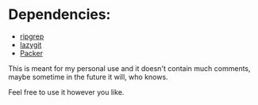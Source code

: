 # Dependencies:
- [ripgrep](https://github.com/BurntSushi/ripgrep)
- [lazygit](https://github.com/jesseduffield/lazygit)
- [Packer](https://github.com/wbthomason/packer.nvim)


This is meant for my personal use and it doesn't contain much comments, maybe sometime in the future it will, who knows.

Feel free to use it however you like.


